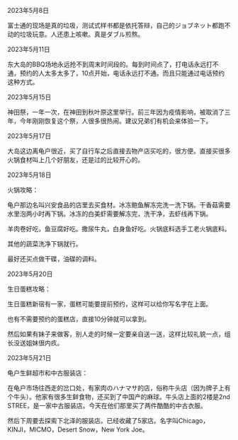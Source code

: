 2023年5月8日

富士通的现场是真的垃圾，测试式样书都是依托答辩，自己的ジョブネット都跑不动的垃圾玩意。人还患上咳嗽。真是ダブル煎熬。

2023年5月11日

东大岛的BBQ场地永远抢不到周末时间段的。每到时间点了，打电话永远打不通，预约的人太多太多了，10点开始，电话永远打不通。而且只能通过电话预约这种方式。

2023年5月15日

神田祭，一年一次，在神田到秋叶原这里举行。前三年因为疫情影响，被取消了三年，今年刚刚恢复这个祭，人很多很热闹。建议兄弟们有机会来体验一下。

2023年5月17日

大岛这边离龟户很近，买了自行车之后直接去物产店买吃的，很方便。直接买很多火锅食材叫上几个好朋友，还是过的比较开心的。

2023年5月18日

火锅攻略：

龟户那边名叫兴安食品的店里去买食材。冰冻鲍鱼解冻完洗一洗下锅。干香菇需要水里泡两小时再下锅。冰冻的白美虾需要解冻完，洗干净，去虾线再下锅。

羊肉卷好吃，鱼豆腐好吃。撒尿牛丸，白身鱼好吃。火锅底料选手工老火锅底料。

其他的蔬菜洗净下锅就行。

最好还买点做干碟，油碟的调料。

2023年5月20日

生日蛋糕攻略：

生日蛋糕新宿有一家，蛋糕可能要提前预约，这样可以给你写名字在上面。

也有不需要预约的蛋糕店，直接10分钟就可以拿到。

然后如果有妹子来做客，别人走的时候一定要亲自送一送，这样比较礼貌一点，组长没送姐妹很内疚。

2023年5月21日

龟户生鲜超市和中古服装店：

在龟户市场往西走的岔口处，有家肉のハナマサ的店，俗称牛头店（因为牌子上有个牛头）。他家有很多生鲜食物，还买到了中国产的麻球。牛头店上面的2楼是2nd STREE，是一家中古服装店。今天在他们那里买了两件酷酷的中古衣服。

然后下周要去探索下北泽的服装店。已经收藏了5家店。名字叫Chicago，KINJI，MICMO，Desert Snow，New York Joe。



